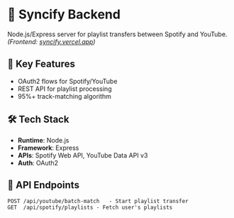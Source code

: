# 🔧 Syncify Backend

Node.js/Express server for playlist transfers between Spotify and YouTube.  
*(Frontend: [syncify.vercel.app](https://syncify.vercel.app))*

## 🌟 Key Features  
- OAuth2 flows for Spotify/YouTube  
- REST API for playlist processing  
- 95%+ track-matching algorithm  

## 🛠️ Tech Stack  
- **Runtime**: Node.js  
- **Framework**: Express  
- **APIs**: Spotify Web API, YouTube Data API v3  
- **Auth**: OAuth2  

## 📡 API Endpoints  
```plaintext
POST /api/youtube/batch-match   - Start playlist transfer  
GET  /api/spotify/playlists - Fetch user's playlists  
